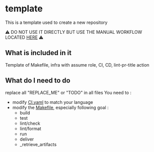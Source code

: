 # template

This is a template used to create a new repository

:warning: DO NOT USE IT DIRECTLY BUT USE THE MANUAL WORKFLOW LOCATED [HERE](https://github.com/pbstck/pubstack/actions/workflows/create-repository.yaml) :warning:

## What is included in it 
Template of Makefile, infra with assume role, CI, CD, lint-pr-title action

## What do I need to do

replace all "REPLACE_ME" or "TODO" in all files
You need to :
- modify [CI.yaml](.github/workflows/CI.yaml) to match your language
- modify the [Makefile](./Makefile), especially following goal :
  - build
  - test
  - lint/check
  - lint/format
  - run
  - deliver
  - _retrieve_artifacts


